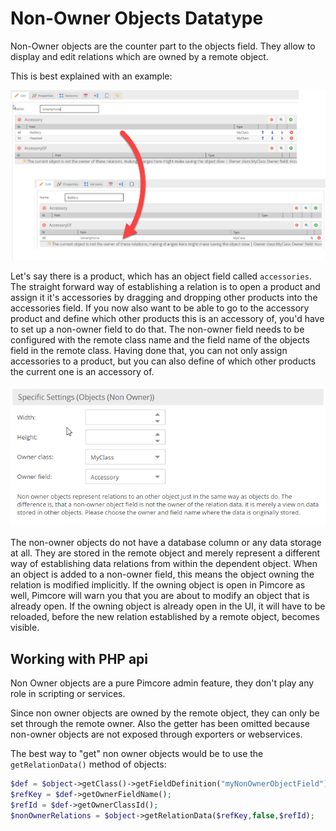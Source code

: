# Non-Owner Objects Datatype

Non-Owner objects are the counter part to the objects field. They allow to display and edit relations which are owned 
by a remote object. 

This is best explained with an example: 

![Non-Owner Object Field](../../../img/classes-datatypes-nonownerobject1.png)

Let's say there is a product, which has an object field called ```accessories```. The straight forward way of establishing 
a relation is to open a product and assign it it's accessories by dragging and dropping other products into the 
accessories field. If you now also want to be able to go to the accessory product and define which other products 
this is an accessory of, you'd have to set up a non-owner field to do that. The non-owner field needs to be configured 
with the remote class name and the field name of the objects field in the remote class. Having done that, you can 
not only assign accessories to a product, but you can also define of which other products the current one is an accessory of.


![Non-Owner Object Configuration](../../../img/classes-datatypes-nonownerobject2.png)


The non-owner objects do not have a database column or any data storage at all. They are stored in the remote object and 
merely represent a different way of establishing data relations from within the dependent object. When an object is added 
to a non-owner field, this means the object owning the relation is modified implicitly. If the owning object is open in 
Pimcore as well, Pimcore will warn you that you are about to modify an object that is already open. If the owning
object is already open in the UI, it will have to be reloaded, before the new relation established by a remote object, 
becomes visible.


## Working with PHP api
Non Owner objects are a pure Pimcore admin feature, they don't play any role in scripting or services.

Since non owner objects are owned by the remote object, they can only be set through the remote owner. Also the getter 
has been omitted because non-owner objects are not exposed through exporters or webservices.

The best way to "get" non owner objects would be to use the ```getRelationData()``` method of objects:

```php
$def = $object->getClass()->getFieldDefinition("myNonOwnerObjectField");
$refKey = $def->getOwnerFieldName();
$refId = $def->getOwnerClassId();
$nonOwnerRelations = $object->getRelationData($refKey,false,$refId);
```